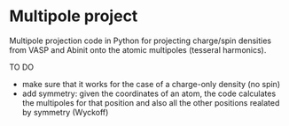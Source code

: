 # Multipole project

Multipole projection code in Python for projecting charge/spin densities from VASP and Abinit onto the atomic multipoles (tesseral harmonics).

TO DO
- make sure that it works for the case of a charge-only density (no spin)
- add symmetry: given the coordinates of an atom, the code calculates the multipoles for that position and also all the other positions realated by symmetry (Wyckoff)
